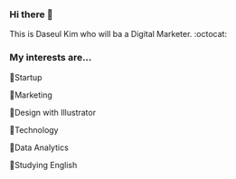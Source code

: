 ### Hi there 👋

This is Daseul Kim who will ba a Digital Marketer. :octocat:


### My interests are...
:hatching_chick:Startup

:mag_right:Marketing

:balloon:Design with Illustrator

:iphone:Technology

:file_folder:Data Analytics

:ledger:Studying English




<!--
**Daseul-Kim/Daseul-Kim** is a ✨ _special_ ✨ repository because its `README.md` (this file) appears on your GitHub profile.

Here are some ideas to get you started:

- 🔭 I’m currently working on ...
- 🌱 I’m currently learning ...
- 👯 I’m looking to collaborate on ...
- 🤔 I’m looking for help with ...
- 💬 Ask me about ...
- 📫 How to reach me: ...
- 😄 Pronouns: ...
- ⚡ Fun fact: ...
-->
